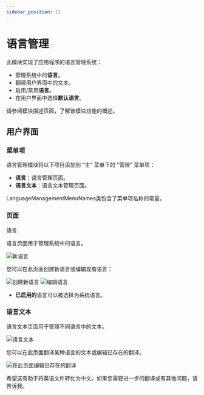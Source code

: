 ```yaml
---
sidebar_position: 11
---
```


# 语言管理


此模块实现了应用程序的语言管理系统：

* 管理系统中的**语言**。
* 翻译用户界面中的文本。
* 启用/禁用**语言**。
* 在用户界面中选择**默认语言**。

请参阅模块描述页面，了解该模块功能的概述。

用户界面
--------------

### 菜单项

语言管理模块将以下项目添加到 "主" 菜单下的 "管理" 菜单项：

* **语言**：语言管理页面。
* **语言文本**：语言文本管理页面。

LanguageManagementMenuNames类包含了菜单项名称的常量。

### 页面

语言

语言页面用于管理系统中的语言。

![新语言](https://raw.githubusercontent.com/Wai-Technologies/raaghu-docs/development/raaghu/docs/en/images/language.png)


您可以在此页面创建新语言或编辑现有语言：

![创建新语言](https://raw.githubusercontent.com/Wai-Technologies/raaghu-docs/development/raaghu/docs/en/images/language-new.png) 
 ![编辑语言](https://raw.githubusercontent.com/Wai-Technologies/raaghu-docs/development/raaghu/docs/en/images/language-edit.png)

* **已启用的**语言可以被选择为系统语言。

### 语言文本

语言文本页面用于管理不同语言中的文本。

![语言文本](https://raw.githubusercontent.com/Wai-Technologies/raaghu-docs/development/raaghu/docs/en/images/langauge-text.png)

您可以在此页面翻译某种语言的文本或编辑已存在的翻译。

![在此页面编辑已存在的翻译](https://raw.githubusercontent.com/Wai-Technologies/raaghu-docs/development/raaghu/docs/en/images/language-text-edit.png)


希望这有助于将英语文件转化为中文。如果您需要进一步的翻译或有其他问题，请告诉我。
